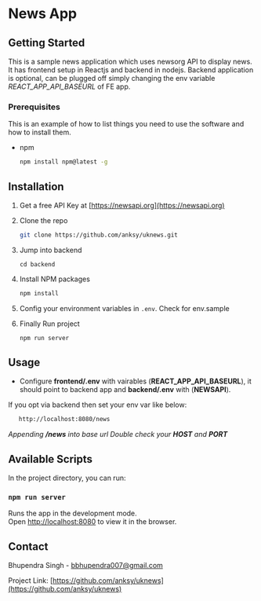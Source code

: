 # News App

## Getting Started

This is a sample news application which uses newsorg API to display news. It has frontend setup in Reactjs and backend in nodejs. Backend application is optional, can be plugged off simply changing the env variable *REACT_APP_API_BASEURL* of FE app.  

### Prerequisites

This is an example of how to list things you need to use the software and how to install them.
* npm
  ```sh
  npm install npm@latest -g
  ```

## Installation

1. Get a free API Key at [https://newsapi.org](https://newsapi.org)
2. Clone the repo
   ```sh
   git clone https://github.com/anksy/uknews.git
   ```
3. Jump into backend
   ```
   cd backend
   ```
4. Install NPM packages
   ```sh
   npm install
   ```
5. Config your environment variables in `.env`. Check for env.sample

6. Finally Run project
   ```sh
   npm run server
   ```


## Usage

- Configure **frontend/.env** with vairables (**REACT_APP_API_BASEURL**), it should point to backend app and **backend/.env** with (**NEWSAPI**).

If you opt via backend then set your env var like below:

```sh
   http://localhost:8080/news
   ```
*Appending **/news** into base url*
*Double check your **HOST** and **PORT***


## Available Scripts

In the project directory, you can run:

### `npm run server`

Runs the app in the development mode.\
Open [http://localhost:8080](http://localhost:8080) to view it in the browser.


## Contact

Bhupendra Singh - bbhupendra007@gmail.com

Project Link: [https://github.com/anksy/uknews](https://github.com/anksy/uknews)



